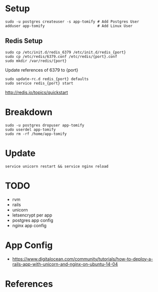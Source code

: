 # Setup

    sudo -u postgres createuser -s app-tomify # Add Postgres User
    adduser app-tomify                        # Add Linux User

## Redis Setup

    sudo cp /etc/init.d/redis_6379 /etc/init.d/redis_{port}
    sudo cp /etc/redis/6379.conf /etc/redis/{port}.conf
    sudo mkdir /var/redis/{port}

Update references of 6379 to {port}

    sudo update-rc.d redis_{port} defaults
    sudo service redis_{port} start

http://redis.io/topics/quickstart

# Breakdown

    sudo -u postgres dropuser app-tomify
    sudo userdel app-tomify
    sudo rm -rf /home/app-tomify

# Update

    service unicorn restart && service nginx reload

# TODO

  - rvm
  - rails
  - unicorn
  - letsencrypt per app
  - postgres app config
  - nginx app config

# App Config

  - https://www.digitalocean.com/community/tutorials/how-to-deploy-a-rails-app-with-unicorn-and-nginx-on-ubuntu-14-04

# References
